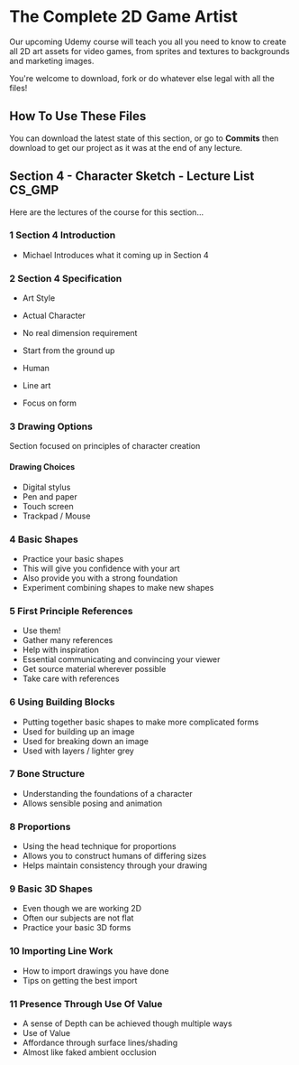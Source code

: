 
# The Complete 2D Game Artist
Our upcoming Udemy course will teach you all you need to know to create all 2D art assets for video games, from sprites and textures to backgrounds and marketing images.

You're welcome to download, fork or do whatever else legal with all the files!

## How To Use These Files
You can download the latest state of this section, or go to **Commits** then download to get our project as it was at the end of any lecture.

## Section 4 - Character Sketch - Lecture List CS_GMP
Here are the lectures of the course for this section...

### 1 Section 4 Introduction
+ Michael Introduces what it coming up in Section 4

### 2 Section 4 Specification
+ Art Style
+ Actual Character
+ No real dimension requirement

+ Start from the ground up
+ Human
+ Line art
+ Focus on form

### 3 Drawing Options
Section focused on principles of character creation

#### Drawing Choices
+ Digital stylus
+ Pen and paper
+ Touch screen
+ Trackpad / Mouse

### 4 Basic Shapes
+ Practice your basic shapes
+ This will give you confidence with your art
+ Also provide you with a strong foundation
+ Experiment combining shapes to make new shapes

### 5 First Principle References
+ Use them!
+ Gather many references
+ Help with inspiration
+ Essential communicating and convincing your viewer
+ Get source material wherever possible
+ Take care with references

### 6 Using Building Blocks
+ Putting together basic shapes to make more complicated forms
+ Used for building up an image
+ Used for breaking down an image
+ Used with layers / lighter grey

### 7 Bone Structure
+ Understanding the foundations of a character
+ Allows sensible posing and animation

### 8 Proportions
+ Using the head technique for proportions
+ Allows you to construct humans of differing sizes
+ Helps maintain consistency through your drawing

### 9 Basic 3D Shapes
+ Even though we are working 2D
+ Often our subjects are not flat
+ Practice your basic 3D forms

### 10 Importing Line Work
+ How to import drawings you have done
+ Tips on getting the best import

### 11 Presence Through Use Of Value
+ A sense of Depth can be achieved though multiple ways
+ Use of Value
+ Affordance through surface lines/shading
+ Almost like faked ambient occlusion
